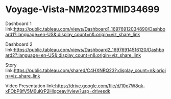 # Voyage-Vista-NM2023TMID34699

Dashboard 1 link:https://public.tableau.com/views/Dashboard1_16976912034890/Dashboard1?:language=en-US&:display_count=n&:origin=viz_share_link

Dashboard 2 link:https://public.tableau.com/views/Dashboard2_16976914516120/Dashboard2?:language=en-US&:display_count=n&:origin=viz_share_link

Story link:https://public.tableau.com/shared/C4HXNRQ23?:display_count=n&:origin=viz_share_link

Video Presentation link:https://drive.google.com/file/d/10o7W8qk-xFObP8fV5M6uKrP2Hlqceavl/view?usp=drivesdk
